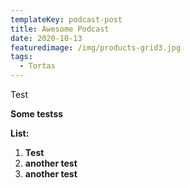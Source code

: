 ```yaml
---
templateKey: podcast-post
title: Awesome Podcast
date: 2020-10-13
featuredimage: /img/products-grid3.jpg
tags:
  - Tortas
---
```

Test

<Divider />

**Some testss**

**List:**

1. **Test**
2. **another test**
3. **another test**